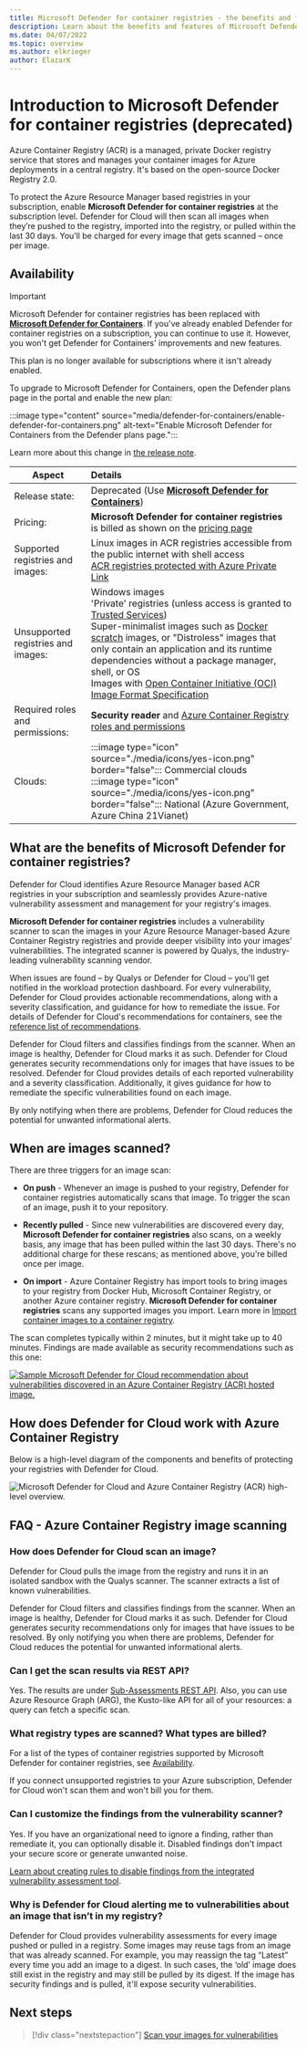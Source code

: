```yaml
---
title: Microsoft Defender for container registries - the benefits and features
description: Learn about the benefits and features of Microsoft Defender for container registries.
ms.date: 04/07/2022
ms.topic: overview
ms.author: elkrieger
author: ElazarK
---
```

# Introduction to Microsoft Defender for container registries (deprecated)

Azure Container Registry (ACR) is a managed, private Docker registry service that stores and manages your container images for Azure deployments in a central registry. It's based on the open-source Docker Registry 2.0.

To protect the Azure Resource Manager based registries in your subscription, enable **Microsoft Defender for container registries** at the subscription level. Defender for Cloud will then scan all images when they’re pushed to the registry, imported into the registry, or pulled within the last 30 days. You’ll be charged for every image that gets scanned – once per image.

## Availability

> [!IMPORTANT]
> Microsoft Defender for container registries has been replaced with [**Microsoft Defender for Containers**](defender-for-containers-introduction.md). If you've already enabled Defender for container registries on a subscription, you can continue to use it. However, you won't get Defender for Containers' improvements and new features.
>
> This plan is no longer available for subscriptions where it isn't already enabled.
>
> To upgrade to Microsoft Defender for Containers, open the Defender plans page in the portal and enable the new plan:
>
> :::image type="content" source="media/defender-for-containers/enable-defender-for-containers.png" alt-text="Enable Microsoft Defender for Containers from the Defender plans page.":::
>
> Learn more about this change in [the release note](release-notes-archive.md#microsoft-defender-for-containers-plan-released-for-general-availability-ga).

|Aspect|Details|
|----|:----|
|Release state:|Deprecated (Use [**Microsoft Defender for Containers**](defender-for-containers-introduction.md))|
|Pricing:|**Microsoft Defender for container registries** is billed as shown on the [pricing page](https://azure.microsoft.com/pricing/details/defender-for-cloud/)|
|Supported registries and images:|Linux images in ACR registries accessible from the public internet with shell access<br>[ACR registries protected with Azure Private Link](../container-registry/container-registry-private-link.md)|
|Unsupported registries and images:|Windows images<br>'Private' registries (unless access is granted to [Trusted Services](../container-registry/allow-access-trusted-services.md#trusted-services))<br>Super-minimalist images such as [Docker scratch](https://hub.docker.com/_/scratch/) images, or "Distroless" images that only contain an application and its runtime dependencies without a package manager, shell, or OS<br>Images with [Open Container Initiative (OCI) Image Format Specification](https://github.com/opencontainers/image-spec/blob/master/spec.md)|
|Required roles and permissions:|**Security reader** and [Azure Container Registry roles and permissions](../container-registry/container-registry-roles.md)|
|Clouds:|:::image type="icon" source="./media/icons/yes-icon.png" border="false"::: Commercial clouds<br>:::image type="icon" source="./media/icons/yes-icon.png" border="false"::: National (Azure Government, Azure China 21Vianet)|


## What are the benefits of Microsoft Defender for container registries?

Defender for Cloud identifies Azure Resource Manager based ACR registries in your subscription and seamlessly provides Azure-native vulnerability assessment and management for your registry's images.

**Microsoft Defender for container registries** includes a vulnerability scanner to scan the images in your Azure Resource Manager-based Azure Container Registry registries and provide deeper visibility into your images'  vulnerabilities. The integrated scanner is powered by Qualys, the industry-leading vulnerability scanning vendor.

When issues are found – by Qualys or Defender for Cloud – you'll get notified in the workload protection dashboard. For every vulnerability, Defender for Cloud provides actionable recommendations, along with a severity classification, and guidance for how to remediate the issue. For details of Defender for Cloud's recommendations for containers, see the [reference list of recommendations](recommendations-reference.md#recs-container).

Defender for Cloud filters and classifies findings from the scanner. When an image is healthy, Defender for Cloud marks it as such. Defender for Cloud generates security recommendations only for images that have issues to be resolved. Defender for Cloud provides details of each reported vulnerability and a severity classification. Additionally, it gives guidance for how to remediate the specific vulnerabilities found on each image.

By only notifying when there are problems, Defender for Cloud reduces the potential for unwanted informational alerts.


## When are images scanned?

There are three triggers for an image scan:

- **On push** - Whenever an image is pushed to your registry, Defender for container registries automatically scans that image. To trigger the scan of an image, push it to your repository.

- **Recently pulled** - Since new vulnerabilities are discovered every day, **Microsoft Defender for container registries** also scans, on a weekly basis, any image that has been pulled within the last 30 days. There's no additional charge for these rescans; as mentioned above, you're billed once per image.

- **On import** - Azure Container Registry has import tools to bring images to your registry from Docker Hub, Microsoft Container Registry, or another Azure container registry. **Microsoft Defender for container registries** scans any supported images you import. Learn more in [Import container images to a container registry](../container-registry/container-registry-import-images.md).
 
The scan completes typically within 2 minutes, but it might take up to 40 minutes. Findings are made available as security recommendations such as this one:

[![Sample Microsoft Defender for Cloud recommendation about vulnerabilities discovered in an Azure Container Registry (ACR) hosted image.](media/defender-for-containers/recommendation-acr-images-with-vulnerabilities.png)](media/defender-for-containers/recommendation-acr-images-with-vulnerabilities.png#lightbox)


## How does Defender for Cloud work with Azure Container Registry

Below is a high-level diagram of the components and benefits of protecting your registries with Defender for Cloud.

![Microsoft Defender for Cloud and Azure Container Registry (ACR) high-level overview.](./media/azure-container-registry-integration/aks-acr-integration-detailed.png)




## FAQ - Azure Container Registry image scanning

### How does Defender for Cloud scan an image?
Defender for Cloud pulls the image from the registry and runs it in an isolated sandbox with the Qualys scanner. The scanner extracts a list of known vulnerabilities.

Defender for Cloud filters and classifies findings from the scanner. When an image is healthy, Defender for Cloud marks it as such. Defender for Cloud generates security recommendations only for images that have issues to be resolved. By only notifying you when there are problems, Defender for Cloud reduces the potential for unwanted informational alerts.

### Can I get the scan results via REST API?
Yes. The results are under [Sub-Assessments REST API](/rest/api/defenderforcloud/sub-assessments/list). Also, you can use Azure Resource Graph (ARG), the Kusto-like API for all of your resources: a query can fetch a specific scan.

### What registry types are scanned? What types are billed?
For a list of the types of container registries supported by Microsoft Defender for container registries, see [Availability](#availability).

If you connect unsupported registries to your Azure subscription, Defender for Cloud won't scan them and won't bill you for them.

### Can I customize the findings from the vulnerability scanner?
Yes. If you have an organizational need to ignore a finding, rather than remediate it, you can optionally disable it. Disabled findings don't impact your secure score or generate unwanted noise.

[Learn about creating rules to disable findings from the integrated vulnerability assessment tool](defender-for-containers-va-acr.md#disable-specific-findings).

### Why is Defender for Cloud alerting me to vulnerabilities about an image that isn’t in my registry?
Defender for Cloud provides vulnerability assessments for every image pushed or pulled in a registry. Some images may reuse tags from an image that was already scanned. For example, you may reassign the tag “Latest” every time you add an image to a digest. In such cases, the ‘old’ image does still exist in the registry and may still be pulled by its digest. If the image has security findings and is pulled, it'll expose security vulnerabilities.

## Next steps

> [!div class="nextstepaction"]
> [Scan your images for vulnerabilities](defender-for-containers-va-acr.md)
